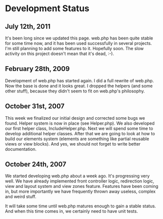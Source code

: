 # Development Status #

## July 12th, 2011 ##

It's been long since we updated this page. web.php has been quite stable for some time now, and it has been used successfully in several projects. I'm still planning to add some features to it. Hopefully soon. The slow activity on this project doesn't mean that it's dead, :-).

## February 28th, 2009 ##

Development of web.php has started again. I did a full rewrite of web.php. Now the base is done and it looks great. I dropped the helpers (and some other stuff), because they didn't seem to fit on web.php's philosophy.

## October 31st, 2007 ##

This week we finalized our initial design and corrected some bugs we found. Helper system is now in place (see Helper.php). We also developed our first helper class, IncludeHelper.php. Next we will spend some time to develop additional helper classes. After that we are going to look at how to build our elements system (elements are something like partial reusable views or view blocks). And yes, we should not forget to write better documentation.

## October 24th, 2007 ##

We started developing web.php about a week ago. It's progressing very well. We have already implemented front controller logic, redirection logic, view and layout system and view zones feature. Features have been coming in, but more importantly we have frequently thrown away useless, complex and weird stuff.

It will take some time until web.php matures enough to gain a stable status. And when this time comes in, we certainly need to have unit tests.
